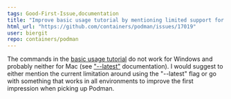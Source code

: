```yaml
---
tags: Good-First-Issue,documentation
title: "Improve basic usage tutorial by mentioning limited support for \"--latest\" / \"-l\""
html_url: "https://github.com/containers/podman/issues/17019"
user: biergit
repo: containers/podman
---
```


The commands in the [basic usage tutorial](https://github.com/containers/podman/blob/main/docs/tutorials/podman_tutorial.md) do not work for Windows and probably neither for Mac (see ["--latest"](https://docs.podman.io/en/latest/markdown/podman-inspect.1.html#latest-l) documentation).
I would suggest to either mention the current limitation around using the "--latest" flag or go with something that works in all environments to improve the first impression when picking up Podman.